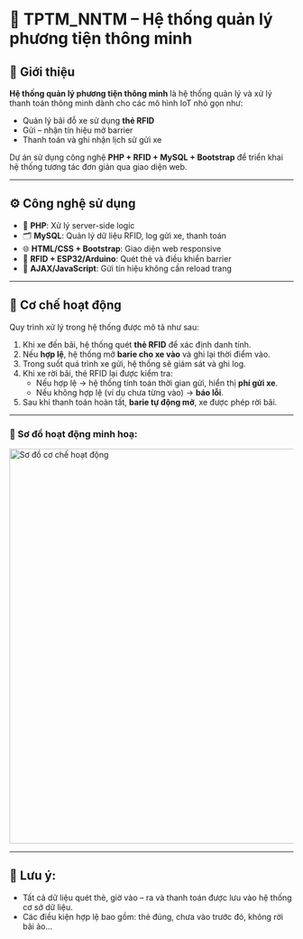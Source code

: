# 🚦 TPTM_NNTM – Hệ thống quản lý phương tiện thông minh

## 📌 Giới thiệu

**Hệ thống quản lý phương tiện thông minh** là hệ thống quản lý và xử lý thanh toán thông minh dành cho các mô hình IoT nhỏ gọn như:
- Quản lý bãi đỗ xe sử dụng **thẻ RFID**
- Gửi – nhận tín hiệu mở barrier
- Thanh toán và ghi nhận lịch sử gửi xe

Dự án sử dụng công nghệ **PHP + RFID + MySQL + Bootstrap** để triển khai hệ thống tương tác đơn giản qua giao diện web.

---

## ⚙️ Công nghệ sử dụng

- 🧠 **PHP**: Xử lý server-side logic
- 🗂️ **MySQL**: Quản lý dữ liệu RFID, log gửi xe, thanh toán
- 🌐 **HTML/CSS + Bootstrap**: Giao diện web responsive
- 🚪 **RFID + ESP32/Arduino**: Quét thẻ và điều khiển barrier
- 🔁 **AJAX/JavaScript**: Gửi tín hiệu không cần reload trang

---

## 🔁 Cơ chế hoạt động

Quy trình xử lý trong hệ thống được mô tả như sau:

1. Khi xe đến bãi, hệ thống quét **thẻ RFID** để xác định danh tính.
2. Nếu **hợp lệ**, hệ thống mở **barie cho xe vào** và ghi lại thời điểm vào.
3. Trong suốt quá trình xe gửi, hệ thống sẽ giám sát và ghi log.
4. Khi xe rời bãi, thẻ RFID lại được kiểm tra:
   - Nếu hợp lệ → hệ thống tính toán thời gian gửi, hiển thị **phí gửi xe**.
   - Nếu không hợp lệ (ví dụ chưa từng vào) → **báo lỗi**.
5. Sau khi thanh toán hoàn tất, **barie tự động mở**, xe được phép rời bãi.

---

### 🧭 Sơ đồ hoạt động minh hoạ:

<img src="images/bieudohoatdong.png" alt="Sơ đồ cơ chế hoạt động" width="700"/>

---

## 📝 Lưu ý:

- Tất cả dữ liệu quét thẻ, giờ vào – ra và thanh toán được lưu vào hệ thống cơ sở dữ liệu.
- Các điều kiện hợp lệ bao gồm: thẻ đúng, chưa vào trước đó, không rời bãi ảo...




